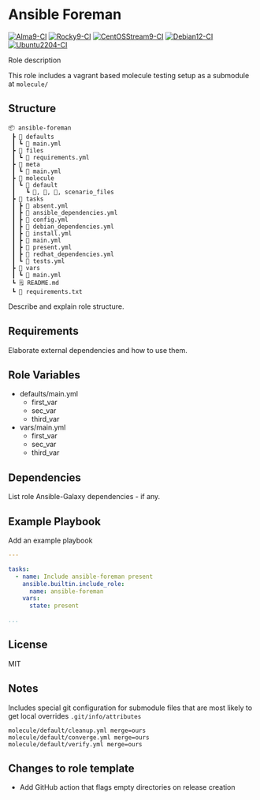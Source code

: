 # Ansible Foreman

[![Alma9-CI](https://github.com/philnewm/ansible-foreman/actions/workflows/alma9-ci-caller.yml/badge.svg)](https://github.com/philnewm/ansible-foreman/actions/workflows/alma9-ci-caller.yml)  [![Rocky9-CI](https://github.com/philnewm/ansible-foreman/actions/workflows/rocky9-ci-caller.yml/badge.svg)](https://github.com/philnewm/ansible-foreman/actions/workflows/rocky9-ci-caller.yml)  [![CentOSStream9-CI](https://github.com/philnewm/ansible-foreman/actions/workflows/centosstream9-ci-caller.yml/badge.svg)](https://github.com/philnewm/ansible-foreman/actions/workflows/centosstream9-ci-caller.yml)  [![Debian12-CI](https://github.com/philnewm/ansible-foreman/actions/workflows/debian12-ci-caller.yml/badge.svg)](https://github.com/philnewm/ansible-foreman/actions/workflows/debian12-ci-caller.yml)  [![Ubuntu2204-CI](https://github.com/philnewm/ansible-foreman/actions/workflows/ubuntu2204-ci-caller.yml/badge.svg)](https://github.com/philnewm/ansible-foreman/actions/workflows/ubuntu2204-ci-caller.yml)

Role description

This role includes a vagrant based molecule testing setup as a submodule at `molecule/`

## Structure

```code
📦 ansible-foreman
 ┣ 📂 defaults
 ┃ ┗ 📜 main.yml
 ┣ 📂 files
 ┃ ┗ 📜 requirements.yml
 ┣ 📂 meta
 ┃ ┗ 📜 main.yml
 ┣ 📂 molecule
 ┃ ┗ 📂 default
 ┃   ┗ 📜, 📜, 📜, scenario_files
 ┣ 📂 tasks
 ┃ ┣ 📜 absent.yml
 ┃ ┣ 📜 ansible_dependencies.yml
 ┃ ┣ 📜 config.yml
 ┃ ┣ 📜 debian_dependencies.yml
 ┃ ┣ 📜 install.yml
 ┃ ┣ 📜 main.yml
 ┃ ┣ 📜 present.yml
 ┃ ┣ 📜 redhat_dependencies.yml
 ┃ ┗ 📜 tests.yml
 ┣ 📂 vars
 ┃ ┗ 📜 main.yml
 ┗ 🗒️ README.md
 ┗ 📓 requirements.txt

```

Describe and explain role structure.

## Requirements

Elaborate external dependencies and how to use them.

## Role Variables

* defaults/main.yml
  * first_var
  * sec_var
  * third_var
* vars/main.yml
  * first_var
  * sec_var
  * third_var

## Dependencies

List role Ansible-Galaxy dependencies - if any.

## Example Playbook

Add an example playbook

```yaml
---

tasks:
  - name: Include ansible-foreman present
    ansible.builtin.include_role:
      name: ansible-foreman
    vars:
      state: present

...
```

## License

MIT

## Notes

Includes special git configuration for submodule files that are most likely to get local overrides
`.git/info/attributes`

```code
molecule/default/cleanup.yml merge=ours
molecule/default/converge.yml merge=ours
molecule/default/verify.yml merge=ours
```

## Changes to role template

* Add GitHub action that flags empty directories on release creation
